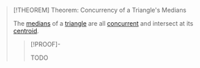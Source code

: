 >[!THEOREM] Theorem: Concurrency of a Triangle's Medians
>
>The [medians](Median.md) of a [triangle](../../Triangle.md) are all [concurrent](../../../../../Curves/Lines/Concurrent%20Lines.md) and intersect at its [centroid](../../../../../Centroid.md).
>
>>[!PROOF]-
>>
>>TODO
>>
>

